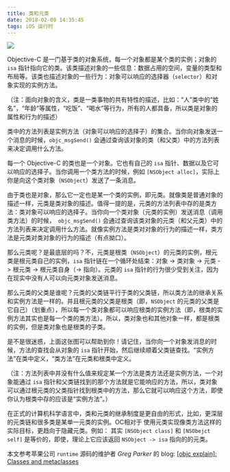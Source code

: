 ```yaml
---
title: 类和元类
date: 2018-02-09 14:35:45
tags: iOS 运行时
---
```



![](https://user-gold-cdn.xitu.io/2018/1/9/160d9b1f81329645?w=596&h=620&f=png&s=74424)

Objective-C 是一门基于类的对象系统，每一个对象都是某个类的实例；对象的 `isa` 指针指向它的类。该类描述对象的一些信息：数据占用的空间，变量的类型和布局等。该类也描述对象的一些行为：对象可以响应的选择器（`selector`）和对象实现的实例方法。

（注：面向对象的含义，类是一类事物的共有特性的描述，比如：“人”类中的“姓名”，“年龄”等属性，“吃饭”、“喝水”等行为，所有的人都具备，所以类是对象的属性和行为的描述）

类中的方法列表是实例方法（对象可以响应的选择子）的集合。当你向对象发送一个消息的时候，`objc_msgSend()` 会通过查询该对象的类（和父类）中的方法列表来决定调用什么方法。

每一个 Objective-C 的类也是一个对象。它也有自己的 `isa` 指针、数据以及它可以响应的选择子。当你调用一个类方法的时候，例如 `[NSObject alloc]`，实际上你是向这个类对象（`NSObject`）发送了一条消息。

由于类也是对象，那么它一定也是某一个类的实例，即元类。就像类是普通对象的描述一样，元类是类对象的描述。值得一提的是，元类的方法列表中存的是类方法：类对象可以响应的选择子。当你向一个类对象（元类的实例）发送消息（调用类方法）的时候，` objc_msgSend()` 会通过查询该类对象的元类（和父元类）中的方法列表来决定调用什么方法。就像实例方法是类对对象的行为的描述一样，类方法是元类对类对象的行为的描述（有点拗口）。

那么元类呢？是最底层的吗？不，元类是根类（`NSObject`）的元类的实例，根元类是根元类自己的实例，`isa` 指针链在一个循环处结束：对象 -> 类对象 -> 元类 -> 根元类 -> 根元类自身（-> 指向）。元类的 `isa` 指针的行为很少受到关注，因为在现实中没有人可以向元类对象发送消息。

那么元类的父类是谁呢？元类的父类链平行于类的父类链，所以类方法的继承关系和实例方法是一样的。并且根元类的父类是根类（即，`NSObject` 的元类的父类是它自己）（划重点），所以每一个类对象都可以响应根类的实例方法（即，根类的实例方法其实也是每一个类的类方法）。所以，类对象也和其他对象一样，都是根类的实例，但是类对象也是根类的子类。

是不是很迷惑，上面这张图可以帮助到你！请记住，当你向一个对象发消息的时候，方法的查找会从对象的 `isa` 指针开始，然后继续顺着父类链查找。“实例方法”在类中定义，“类方法”在元类和根类中定义。

（注：方法列表中并没有什么值来规定某一个方法是类方法还是实例方法，一个对象能通过 `isa` 指针和父类链找到的那个方法就是它能响应的方法，所以，类对象可以通过根元类的父类指针找到根类中的方法，那么它就可以响应这个方法，即使你认为根类中存的应该是“实例方法”。）

在正式的计算机科学语言中，类和元类的继承制度是更自由的形式，比如，更深层的元类链和很多类是某单一元类的实例。OC相对于 使用元类实现像类方法这样的实际目标，更趋向于隐藏元类。例如： 其实 `[NSObject class]` 和 `[NSObejct self]` 是等价的，即使，理论上它应该返回 `NSObject -> isa` 指向的的元类。 



本文参考苹果公司 `runtime` 源码的维护者 *Greg Parker* 的 blog: [[objc explain]: Classes and metaclasses](https://user-gold-cdn.xitu.io/2018/1/9/160d9b3483b97e0b)